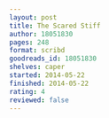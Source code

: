 ```yaml
---
layout: post
title: The Scared Stiff
author: 18051830
pages: 248
format: scribd
goodreads_id: 18051830
shelves: caper
started: 2014-05-22
finished: 2014-05-22
rating: 4
reviewed: false
---
```

